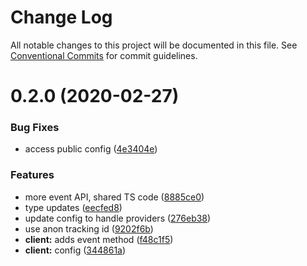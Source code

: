 # Change Log

All notable changes to this project will be documented in this file.
See [Conventional Commits](https://conventionalcommits.org) for commit guidelines.

# 0.2.0 (2020-02-27)


### Bug Fixes

* access public config ([4e3404e](https://github.com/hstove/bsk-analytics/commit/4e3404e3596450d971e226e4d1423a8819525ec9))


### Features

* more event API, shared TS code ([8885ce0](https://github.com/hstove/bsk-analytics/commit/8885ce0ccc48e7eed99f31ef5882924aaf530db1))
* type updates ([eecfed8](https://github.com/hstove/bsk-analytics/commit/eecfed8a418aaa5644b2a6b587408d0c8c0e55ea))
* update config to handle providers ([276eb38](https://github.com/hstove/bsk-analytics/commit/276eb38f87586baf3bbf2bdc70ea1cc2c5c842db))
* use anon tracking id ([9202f6b](https://github.com/hstove/bsk-analytics/commit/9202f6b6f35f621208ff6ff2efef64942dbdb29b))
* **client:** adds event method ([f48c1f5](https://github.com/hstove/bsk-analytics/commit/f48c1f5ec70a9f9afdb12f3a8873316cb41d5d5d))
* **client:** config ([344861a](https://github.com/hstove/bsk-analytics/commit/344861af916a79713ca91668e53b7c11f5765ad5))
